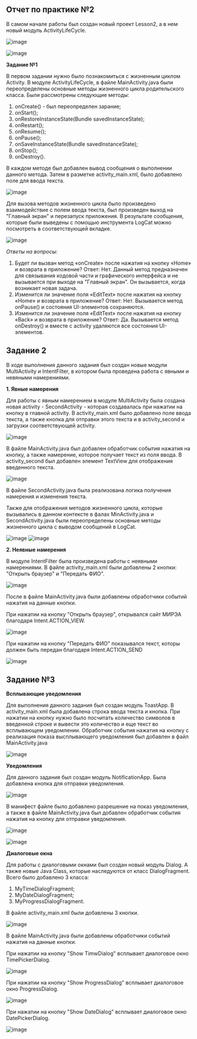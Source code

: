 **Отчет по практике №2**
------

В самом начале работы был создан новый проект Lesson2, а в нем новый модуль AсtivityLifeCycle.

![image](https://github.com/user-attachments/assets/2b8274a4-2718-4258-98ed-2023680fdc6c)

![image](https://github.com/user-attachments/assets/5fb4d0c9-693e-43f2-974c-43c7e8d2186a)

**Задание №1**

В первом задании нужно было познакомиться с жизненным циклом Activity. В модуле ActivityLifeCycle, в файле MainActivity.java были
переопределены основные методы жизненного цикла родительского класса. 
Были рассмотрены следующие методы:
1. onCreate() - был переопределен зарание;
2. onStart();
3. onRestoreInstanceState(Bundle savedInstanceState);
4. onRestart();
5. onResume();
6. onPause();
7. onSaveInstanceState(Bundle savedInstanceState);
8. onStop();
9. onDestroy().

В каждом методе был добавлен вывод сообщения о выполнении данного метода. 
Затем в разметке activity_main.xml, было добавлено поле для ввода текста.

![image](https://github.com/user-attachments/assets/8099d6a4-bb14-4bb5-ad8a-c8412c5d08e4)

Для вызова методов жизненного цикла было произведено взаимодействие с полем ввода текста, был произведен выход на "Главный экран" и перезапуск приложения.
В результате сообщения, которые были выведены с помощью инструмента LogCat можно посмотреть в соответствующей вкладке.

![image](https://github.com/user-attachments/assets/ce421e27-b0e3-459b-8b23-2a2478a90c2c)

*Ответы на вопросы:*
1. Будет ли вызван метод «onCreate» после нажатия на кнопку «Home» и возврата
в приложение?
Ответ: Нет. Данный метод предназначен для связывания кодовой части и графического интерфейса и не вызывается при выходе на "Главный экран". 
Он вызывается, когда возникает новая задача.
2. Изменится ли значение поля «EditText» после нажатия на кнопку «Home» и
возврата в приложение?
Ответ: Нет. Вызывается метод onPause() и состояния UI-элементов сохраняются.
3. Изменится ли значение поля «EditText» после нажатия на кнопку «Back» и
возврата в приложение?
Ответ: Да. Вызывается метод onDestroy() и вместе с activity удаляются все состояния UI-элементов.

**Задание 2**
-----
В ходе выполнения данного задания был создан новые модули MultiActivity и IntentFilter, в котором была проведена работа с явными и невяными намерениями.

**1. Явные намерения**

Для работы с явным намерением в модуле MultiActivity была создана новая activity - SecondActivity - которая создавалась при нажатии на кнопку в главной activity.
В activity_main.xml было добавлено поле ввода текста, а также кнопка для отправки этого текста и в activity_second и загрузки соответствующей activity.

![image](https://github.com/user-attachments/assets/7549cce8-8335-4f5b-97f9-438de954c575)

В файле MainActivity.java был добавлен обработчик события нажатия на кнопку, а также намерение, которое получает текст из поля ввода.
В activity_second был добавлен элемент TextView для отображения введенного текста. 

![image](https://github.com/user-attachments/assets/1b65ef58-9e77-41c5-bfb5-ed9c610f08ff)

В файле SecondActivity.java была реализована логика получения намерения и изменения текста. 

Также для отображения методов жизненного цикла, которые вызывались в данном контексте в фалах MinActivity.java и SecondActivity.java были переопределены основные методы жизненного цикла с выводом сообщений в LogCat.

![image](https://github.com/user-attachments/assets/9742f957-8ebb-4edd-9ab5-eb4f38a54cfd)
![image](https://github.com/user-attachments/assets/58b4d8ef-6255-40b5-ab8e-d34fa538e658)

**2. Неявные намерения**

В модуле IntentFilter была произведена работы с неявными намерениями. В файле activity_main.xml были добавлены 2 кнопки: "Открыть браузер" и "Передать ФИО".

![image](https://github.com/user-attachments/assets/da17619e-3e6c-45df-aa5f-f8c8f28dddd6)

После в файле MainActivity.java были добавлены обработчики событий нажатия на данные кнопки. 

При нажатии на кнопку "Открыть браузер", открывался сайт МИРЭА благодаря Intent.ACTION_VIEW.

![image](https://github.com/user-attachments/assets/f2f7eb53-1bf3-45e3-9e17-3243842ca180)

При нажатии на кнопку "Передать ФИО" показывался текст, которы должен быть передан благодаря Intent.ACTION_SEND

![image](https://github.com/user-attachments/assets/ea25d889-0d86-481a-bde1-f59e346a8fe2)

**Задание №3**
----

**Всплывающие уведомления**

Для выполнения данного задания был создан модуль ToastApp. В activity_main.xml была добавлена строка ввода текста и кнопка. 
При нажатии на кнопку нужно было посчитать количество символов в введенной строке и вывести это количество и еще текст во всплывающем уведомлении. 
Обработчик события нажатия на кнопку с реализация показа высплывающего уведомления был добавлен в файл MainActivity.java

![image](https://github.com/user-attachments/assets/0fdbb752-4412-4e34-a683-34e1319404ab)

**Уведомления**

Для данного задания был создан модуль NotificationApp. 
Была добавлена кнопка для отправки уведомления.

![image](https://github.com/user-attachments/assets/07b0f942-0d2b-4c8a-ac91-be324706a2e1)

В манифест файле было добавлено разрешение на показ уведомления, а также в файле MainActivity.java был добавлен обработчик события нажатия на кнопку для отправки уведомления.

![image](https://github.com/user-attachments/assets/2a6714f4-bb59-45c7-899e-7df6ba478b24)

![image](https://github.com/user-attachments/assets/56381ad2-b39f-4d22-863b-0b974c34be69)

**Диалоговые окна**

Для работы с диалоговыми окнами был создан новый модуль Dialog. А также новые Java Class, которые наследуются от класс DialogFragment. 
Всего было добавлено 3 класса:
1.  MyTimeDialogFragment;
2.  MyDateDialogFragment;
3.  MyProgressDialogFragment.

В файле activity_main.xml были добавлены 3 кнопки.

![image](https://github.com/user-attachments/assets/23449589-8167-41b6-bee0-ee9a045e62b7)

В файле MainActivity.java были добавлены обработчики событий нажатия на данные кнопки.

При нажатии на кнопку  "Show TimwDialog" всплывает диалоговое окно TimePickerDialog.

![image](https://github.com/user-attachments/assets/5d3d1114-d525-4dac-9a25-c1b5d06fc2f2)

При нажатии на кнопку "Show ProgressDialog" всплывает диалоговое окно ProgressDialog.

![image](https://github.com/user-attachments/assets/adf7b0a0-8af6-47ef-9f29-eaa817d1e6e1)

При нажатии на кнопку "Show DateDialog" всплывает диалоговое окно  DatePickerDialog.

![image](https://github.com/user-attachments/assets/694cdc4a-f064-4b7f-aaa5-bcd4ec89675a)


